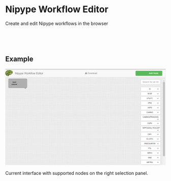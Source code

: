Nipype Workflow Editor
======================

Create and edit Nipype workflows in the browser

 

 

Example
-------

![](doc/webUiInterfaceExample.png)

Current interface with supported nodes on the right selection panel.

 

 
